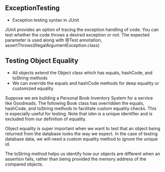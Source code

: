 ## ExceptionTesting

- Exception testing syntax in JUnit

JUnit provides an option of tracing the exception handling of code. You can test whether the code throws a desired exception or not. The expected parameter is used along with
  @Test annotation, assertThrows(IllegalArgumentException.class)


## Testing Object Equality

- All objects extend the Object class which has equals, hashCode, and toString methods
- We can override the equals and hashCode methods for deep equality or customized equality

Suppose we are building a Personal Book Inventory System for a service like Goodreads. The following Book class has overridden the equals, hashCode, and toString methods to facilitate custom equality checks. This is especially useful for testing.
Note that isbn is a unique identifier and is excluded from our definition of equality.

Object equality is super important when we want to test that an object being returned from the database looks the way we expect. In the case of testing database data, we will need a custom equality method to ignore the unique id.

The toString method helps us identify how our objects are different when an assertion fails, rather than being provided the memory address of the compared objects.
